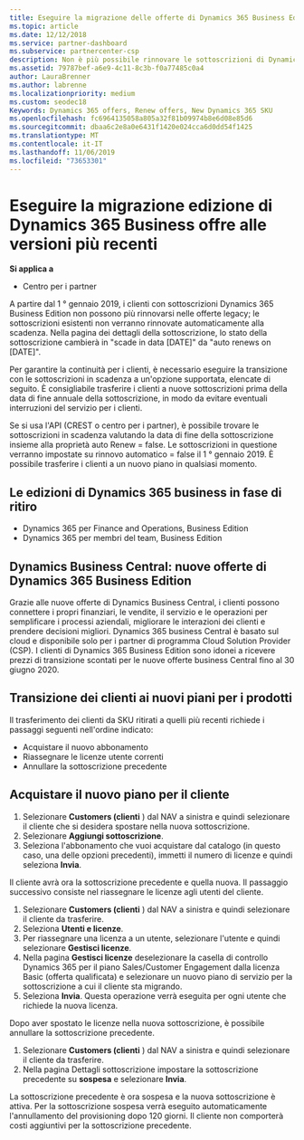 ```yaml
---
title: Eseguire la migrazione delle offerte di Dynamics 365 Business Edition alle versioni più recenti | Centro per i partner
ms.topic: article
ms.date: 12/12/2018
ms.service: partner-dashboard
ms.subservice: partnercenter-csp
description: Non è più possibile rinnovare le sottoscrizioni di Dynamics 365 Business Edition.
ms.assetid: 79787bef-a6e9-4c11-8c3b-f0a77485c0a4
author: LauraBrenner
ms.author: labrenne
ms.localizationpriority: medium
ms.custom: seodec18
Keywords: Dynamics 365 offers, Renew offers, New Dynamics 365 SKU
ms.openlocfilehash: fc6964135058a805a32f81b09974b8e6d08e85d6
ms.sourcegitcommit: dbaa6c2e8a0e6431f1420e024cca6d0dd54f1425
ms.translationtype: MT
ms.contentlocale: it-IT
ms.lasthandoff: 11/06/2019
ms.locfileid: "73653301"
---
```

# <a name="migrate-dynamics-365-business-edition-offers-to-newer-versions"></a>Eseguire la migrazione edizione di Dynamics 365 Business offre alle versioni più recenti 

**Si applica a**

- Centro per i partner

A partire dal 1 ° gennaio 2019, i clienti con sottoscrizioni Dynamics 365 Business Edition non possono più rinnovarsi nelle offerte legacy; le sottoscrizioni esistenti non verranno rinnovate automaticamente alla scadenza. Nella pagina dei dettagli della sottoscrizione, lo stato della sottoscrizione cambierà in "scade in data [DATE]" da "auto renews on [DATE]".

Per garantire la continuità per i clienti, è necessario eseguire la transizione con le sottoscrizioni in scadenza a un'opzione supportata, elencate di seguito. È consigliabile trasferire i clienti a nuove sottoscrizioni prima della data di fine annuale della sottoscrizione, in modo da evitare eventuali interruzioni del servizio per i clienti.

Se si usa l'API (CREST o centro per i partner), è possibile trovare le sottoscrizioni in scadenza valutando la data di fine della sottoscrizione insieme alla proprietà auto Renew = false. Le sottoscrizioni in questione verranno impostate su rinnovo automatico = false il 1 ° gennaio 2019. È possibile trasferire i clienti a un nuovo piano in qualsiasi momento. 

## <a name="the-dynamics-365-business-editions-being-retired"></a>Le edizioni di Dynamics 365 business in fase di ritiro

- Dynamics 365 per Finance and Operations, Business Edition
- Dynamics 365 per membri del team, Business Edition

## <a name="dynamics-business-central---the-dynamics-365-business-edition-new-offers"></a>Dynamics Business Central: nuove offerte di Dynamics 365 Business Edition

Grazie alle nuove offerte di Dynamics Business Central, i clienti possono connettere i propri finanziari, le vendite, il servizio e le operazioni per semplificare i processi aziendali, migliorare le interazioni dei clienti e prendere decisioni migliori. Dynamics 365 business Central è basato sul cloud e disponibile solo per i partner di programma Cloud Solution Provider (CSP).
I clienti di Dynamics 365 Business Edition sono idonei a ricevere prezzi di transizione scontati per le nuove offerte business Central fino al 30 giugno 2020.

## <a name="transition-customers-to-new-product-plans"></a>Transizione dei clienti ai nuovi piani per i prodotti

 Il trasferimento dei clienti da SKU ritirati a quelli più recenti richiede i passaggi seguenti nell'ordine indicato:

- Acquistare il nuovo abbonamento
- Riassegnare le licenze utente correnti
- Annullare la sottoscrizione precedente

## <a name="purchase-the-new-plan-for-your-customer"></a>Acquistare il nuovo piano per il cliente

1. Selezionare **Customers (clienti** ) dal NAV a sinistra e quindi selezionare il cliente che si desidera spostare nella nuova sottoscrizione.
2. Selezionare **Aggiungi sottoscrizione**.
3. Seleziona l'abbonamento che vuoi acquistare dal catalogo (in questo caso, una delle opzioni precedenti), immetti il numero di licenze e quindi seleziona **Invia**. 

Il cliente avrà ora la sottoscrizione precedente e quella nuova. Il passaggio successivo consiste nel riassegnare le licenze agli utenti del cliente.

1. Selezionare **Customers (clienti** ) dal NAV a sinistra e quindi selezionare il cliente da trasferire.
2. Seleziona **Utenti e licenze**.
3. Per riassegnare una licenza a un utente, selezionare l'utente e quindi selezionare **Gestisci licenze**. 
4. Nella pagina **Gestisci licenze** deselezionare la casella di controllo Dynamics 365 per il piano Sales/Customer Engagement dalla licenza Basic (offerta qualificata) e selezionare un nuovo piano di servizio per la sottoscrizione a cui il cliente sta migrando. 
5. Seleziona **Invia**. Questa operazione verrà eseguita per ogni utente che richiede la nuova licenza. 

Dopo aver spostato le licenze nella nuova sottoscrizione, è possibile annullare la sottoscrizione precedente. 

1. Selezionare **Customers (clienti** ) dal NAV a sinistra e quindi selezionare il cliente da trasferire.
2. Nella pagina Dettagli sottoscrizione impostare la sottoscrizione precedente su **sospesa** e selezionare **Invia**.

La sottoscrizione precedente è ora sospesa e la nuova sottoscrizione è attiva. Per la sottoscrizione sospesa verrà eseguito automaticamente l'annullamento del provisioning dopo 120 giorni. Il cliente non comporterà costi aggiuntivi per la sottoscrizione precedente.